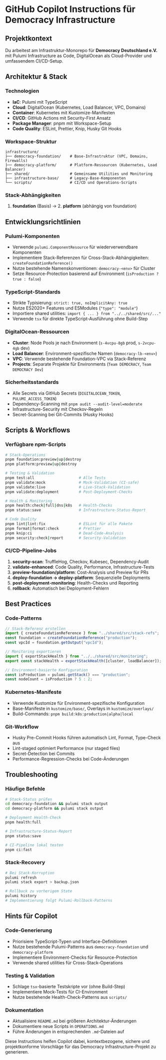 # GitHub Copilot Instructions für Democracy Infrastructure

## Projektkontext

Du arbeitest am Infrastruktur-Monorepo für **Democracy Deutschland e.V.** mit Pulumi Infrastructure as Code, DigitalOcean als Cloud-Provider und umfassendem CI/CD-Setup.

## Architektur & Stack

### Technologien

- **IaC**: Pulumi mit TypeScript
- **Cloud**: DigitalOcean (Kubernetes, Load Balancer, VPC, Domains)
- **Container**: Kubernetes mit Kustomize-Manifesten
- **CI/CD**: GitHub Actions mit Security-First Ansatz
- **Package Manager**: pnpm mit Workspace-Setup
- **Code Quality**: ESLint, Prettier, Knip, Husky Git Hooks

### Workspace-Struktur

```
infrastructure/
├── democracy-foundation/    # Base-Infrastruktur (VPC, Domains, Firewalls)
├── democracy-platform/      # Platform-Ressourcen (Kubernetes, Load Balancer)
├── shared/                  # Gemeinsame Utilities und Monitoring
├── infrastructure-base/     # Legacy-Base-Komponenten
└── scripts/                 # CI/CD und Operations-Scripts
```

### Stack-Abhängigkeiten

1. **foundation** (Basis) → 2. **platform** (abhängig von foundation)

## Entwicklungsrichtlinien

### Pulumi-Komponenten

- Verwende `pulumi.ComponentResource` für wiederverwendbare Komponenten
- Implementiere Stack-Referenzen für Cross-Stack-Abhängigkeiten: `createFoundationReference()`
- Nutze bestehende Namenskonventionen: `democracy-<env>` für Cluster
- Setze Resource-Protection basierend auf Environment (`isProduction ? true : false`)

### TypeScript-Standards

- Strikte Typisierung: `strict: true, noImplicitAny: true`
- Nutze ES2020+ Features und ESModules (`"type": "module"`)
- Importiere shared utilities: `import { ... } from "../../shared/src/..."`
- Verwende `tsx` für direkte TypeScript-Ausführung ohne Build-Step

### DigitalOcean-Ressourcen

- **Cluster**: Node Pools je nach Environment (`s-4vcpu-8gb` prod, `s-2vcpu-4gb` dev)
- **Load Balancer**: Environment-spezifische Namen (`democracy-lb-<env>`)
- **VPC**: Verwende bestehende Foundation-VPC via Stack-Referenz
- **Projects**: Separate Projekte für Environments (`Team DEMOCRACY`, `Team DEMOCRACY Dev`)

### Sicherheitsstandards

- Alle Secrets via GitHub Secrets (`DIGITALOCEAN_TOKEN`, `PULUMI_ACCESS_TOKEN`)
- Dependency-Scanning mit `pnpm audit --audit-level=moderate`
- Infrastructure-Security mit Checkov-Regeln
- Secret-Scanning bei Git-Commits (Husky Hooks)

## Scripts & Workflows

### Verfügbare npm-Scripts

```bash
# Stack-Operations
pnpm foundation:preview|up|destroy
pnpm platform:preview|up|destroy

# Testing & Validation
pnpm test:all                    # Alle Tests
pnpm validate:mock               # Mock-Validation (CI-safe)
pnpm validate:live               # Live-Stack-Validation
pnpm validate:deployment         # Post-Deployment-Checks

# Health & Monitoring
pnpm health:check|full|dns|k8s   # Health-Checks
pnpm status:save                 # Infrastructure-Status-Report

# Code Quality
pnpm lint|lint:fix               # ESLint für alle Pakete
pnpm format|format:check         # Prettier
pnpm knip:ci                     # Dead-Code-Analysis
pnpm security:check|report       # Security-Validation
```

### CI/CD-Pipeline-Jobs

1. **security-scan**: TruffleHog, Checkov, Kubesec, Dependency-Audit
2. **validate-enhanced**: Code Quality, Performance, Infrastructure-Tests
3. **preview-foundation/platform**: Cost-Analysis und Preview für PRs
4. **deploy-foundation → deploy-platform**: Sequenzielle Deployments
5. **post-deployment-monitoring**: Health-Checks und Reporting
6. **rollback**: Automatisch bei Deployment-Fehlern

## Best Practices

### Code-Patterns

```typescript
// Stack-Referenz erstellen
import { createFoundationReference } from "../shared/src/stack-refs";
const foundation = createFoundationReference("production");
const vpcId = foundation.getOutput("vpcId");

// Monitoring exportieren
import { exportStackHealth } from "../../shared/src/monitoring";
export const stackHealth = exportStackHealth([cluster, loadBalancer]);

// Environment-basierte Konfiguration
const isProduction = pulumi.getStack() === "production";
const nodeCount = isProduction ? 5 : 2;
```

### Kubernetes-Manifeste

- Verwende Kustomize für Environment-spezifische Konfiguration
- Base-Manifeste in `kustomize/base/`, Overlays in `kustomize/overlays/`
- Build-Commands: `pnpm build:k8s:production|alpha|local`

### Git-Workflow

- Husky Pre-Commit Hooks führen automatisch Lint, Format, Type-Check aus
- Lint-staged optimiert Performance (nur staged files)
- Secret-Detection bei Commits
- Performance-Regression-Checks bei Code-Änderungen

## Troubleshooting

### Häufige Befehle

```bash
# Stack-Status prüfen
cd democracy-foundation && pulumi stack output
cd democracy-platform && pulumi stack output

# Deployment Health-Check
pnpm health:full

# Infrastructure-Status-Report
pnpm status:save

# CI-Pipeline lokal testen
pnpm ci:fast
```

### Stack-Recovery

```bash
# Bei Stack-Korruption
pulumi refresh
pulumi stack export > backup.json

# Rollback zu vorherigem State
pulumi history
# Implementierung folgt Pulumi-Rollback-Patterns
```

## Hints für Copilot

### Code-Generierung

- Priorisiere TypeScript-Typen und Interface-Definitionen
- Nutze bestehende Pulumi-Patterns aus `democracy-foundation` und `democracy-platform`
- Implementiere Environment-Checks für Resource-Protection
- Verwende shared utilities für Cross-Stack-Operations

### Testing & Validation

- Schlage `tsx`-basierte Testskripte vor (ohne Build-Step)
- Implementiere Mock-Tests für CI-Environment
- Nutze bestehende Health-Check-Patterns aus `scripts/`

### Dokumentation

- Aktualisiere `README.md` bei größeren Architektur-Änderungen
- Dokumentiere neue Scripts in `OPERATIONS.md`
- Führe Änderungen in entsprechenden `.md`-Dateien auf

Diese Instructions helfen Copilot dabei, kontextbezogene, sichere und projektkonforme Vorschläge für das Democracy Infrastructure-Projekt zu generieren.
